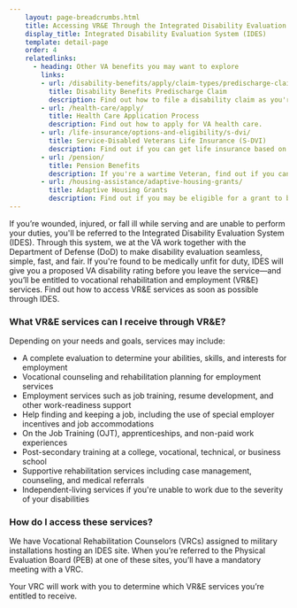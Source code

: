 ```yaml
---
	layout: page-breadcrumbs.html
	title: Accessing VR&E Through the Integrated Disability Evaluation System (IDES)
	display_title: Integrated Disability Evaluation System (IDES)
	template: detail-page
	order: 4
	relatedlinks:
	  - heading: Other VA benefits you may want to explore
	    links: 
	    - url: /disability-benefits/apply/claim-types/predischarge-claim/
	      title: Disability Benefits Predischarge Claim
	      description: Find out how to file a disability claim as you're getting ready to leave the military to speed up the decision process.
	    - url: /health-care/apply/
	      title: Health Care Application Process
	      description: Find out how to apply for VA health care.
	    - url: /life-insurance/options-and-eligibility/s-dvi/
	      title: Service-Disabled Veterans Life Insurance (S-DVI)
	      description: Find out if you can get life insurance based on your service-connected disability—and learn how to manage your coverage.
	    - url: /pension/
	      title: Pension Benefits
	      description: If you're a wartime Veteran, find out if you can get pension benefits based on your age, disability, and income.
	    - url: /housing-assistance/adaptive-housing-grants/
	      title: Adaptive Housing Grants
	      description: Find out if you may be eligible for a grant to buy or change a home to meet your needs and help you live more independently with your service-connected disability.  
---
```

	

<div class="va-introtext">
	
If you’re wounded, injured, or fall ill while serving and are unable to perform your duties, you'll be referred to the Integrated Disability Evaluation System (IDES). Through this system, we at the VA work together with the Department of Defense (DoD) to make disability evaluation seamless, simple, fast, and fair. If you're found to be medically unfit for duty, IDES will give you a proposed VA disability rating before you leave the service—and you’ll be entitled to vocational rehabilitation and employment (VR&E) services. Find out how to access VR&E services as soon as possible through IDES.

</div>
	
### What VR&E services can I receive through VR&E?

Depending on your needs and goals, services may include:
-	A complete evaluation to determine your abilities, skills, and interests for employment
-	Vocational counseling and rehabilitation planning for employment services
-	Employment services such as job training, resume development, and other work-readiness support
-	Help finding and keeping a job, including the use of special employer incentives and job accommodations
-	On the Job Training (OJT), apprenticeships, and non-paid work experiences
-	Post-secondary training at a college, vocational, technical, or business school
-	Supportive rehabilitation services including case management, counseling, and medical referrals
-	Independent-living services if you're unable to work due to the severity of your disabilities
	
### How do I access these services?

We have Vocational Rehabilitation Counselors (VRCs) assigned to military installations hosting an IDES site.  When you’re referred to the Physical Evaluation Board (PEB) at one of these sites, you’ll have a mandatory meeting with a VRC. 

Your VRC will work with you to determine which VR&E services you’re entitled to receive.
